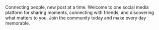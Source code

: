 Connecting people, new post at a time. Welcome to one social media platform for sharing moments, connecting with friends, and discovering what matters to you. Join the community today and make every day memorable. 
